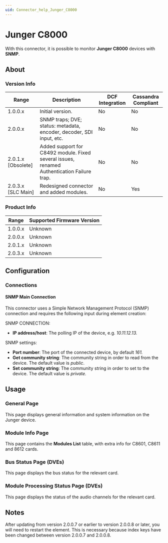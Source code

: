 ```yaml
---
uid: Connector_help_Junger_C8000
---
```


# Junger C8000

With this connector, it is possible to monitor **Junger C8000** devices with **SNMP**.

## About

### Version Info

| **Range**     | **Description**                                                                            | **DCF Integration** | **Cassandra Compliant** |
|----------------------|--------------------------------------------------------------------------------------------|---------------------|-------------------------|
| 1.0.0.x              | Initial version.                                                                           | No                  | No                      |
| 2.0.0.x              | SNMP traps; DVE; status: metadata, encoder, decoder, SDI input, etc.                       | No                  | No                      |
| 2.0.1.x \[Obsolete\] | Added support for C8492 module. Fixed several issues, renamed Authentication Failure trap. | No                  | No                      |
| 2.0.3.x \[SLC Main\] | Redesigned connector and added modules.                                                       | No                  | Yes                     |

### Product Info

| Range | Supported Firmware Version |
|------------------|-----------------------------|
| 1.0.0.x          | Unknown                     |
| 2.0.0.x          | Unknown                     |
| 2.0.1.x          | Unknown                     |
| 2.0.3.x          | Unknown                     |

## Configuration

### Connections

#### SNMP Main Connection

This connector uses a Simple Network Management Protocol (SNMP) connection and requires the following input during element creation:

SNMP CONNECTION:

- **IP address/host**: The polling IP of the device, e.g. *10.11.12.13.*

SNMP settings:

- **Port number**: The port of the connected device, by default *161.*
- **Get community string**: The community string in order to read from the device. The default value is *public*.
- **Set community string**: The community string in order to set to the device. The default value is *private.*

## Usage

### General Page

This page displays general information and system information on the Junger device.

### Module Info Page

This page contains the **Modules List** table, with extra info for C8601, C8611 and 8612 cards.

### Bus Status Page (DVEs)

This page displays the bus status for the relevant card.

### Module Processing Status Page (DVEs)

This page displays the status of the audio channels for the relevant card.

## Notes

After updating from version 2.0.0.7 or earlier to version 2.0.0.8 or later, you will need to restart the element. This is necessary because index keys have been changed between version 2.0.0.7 and 2.0.0.8.
